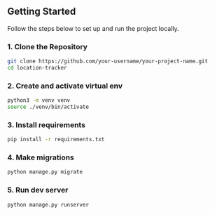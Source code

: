 ## Getting Started

Follow the steps below to set up and run the project locally.

### 1. Clone the Repository

```bash
git clone https://github.com/your-username/your-project-name.git
cd location-tracker
```

### 2. Create and activate virtual env

```bash
python3 -m venv venv
source ./venv/bin/activate
```

### 3. Install requirements

```bash
pip install -r requirements.txt
```

### 4. Make migrations

```bash
python manage.py migrate
```

### 5. Run dev server

```bash
python manage.py runserver
```